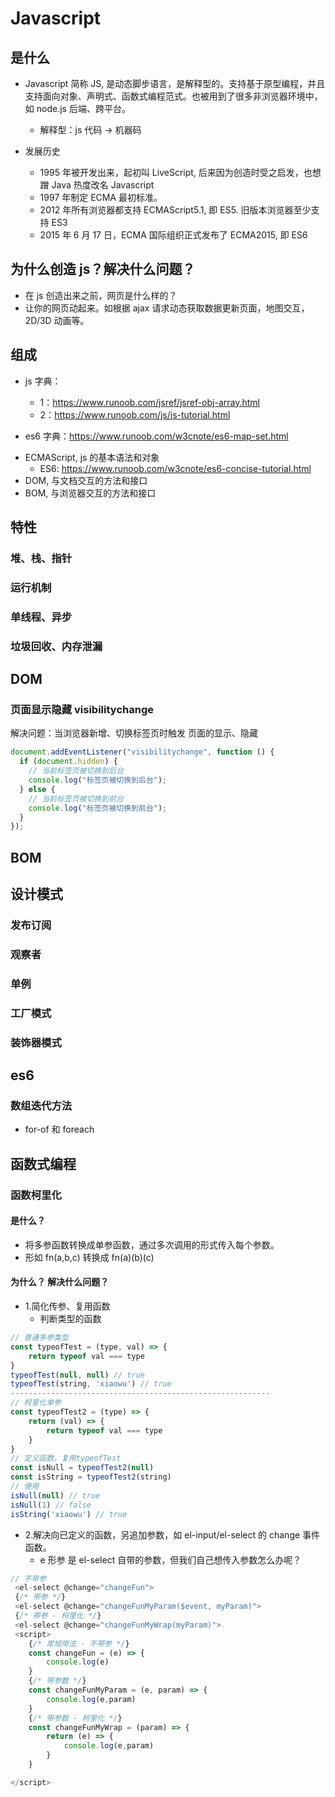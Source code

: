 # Javascript <Badge type="warning" text="doing" />

## 是什么

- Javascript 简称 JS, 是动态脚步语言，是解释型的。支持基于原型编程，并且支持面向对象、声明式、函数式编程范式。也被用到了很多非浏览器环境中，如 node.js 后端、跨平台。

  - 解释型：js 代码 -> 机器码

- 发展历史
  - 1995 年被开发出来，起初叫 LiveScript, 后来因为创造时受之启发，也想蹭 Java 热度改名 Javascript
  - 1997 年制定 ECMA 最初标准。
  - 2012 年所有浏览器都支持 ECMAScript5.1, 即 ES5. 旧版本浏览器至少支持 ES3
  - 2015 年 6 月 17 日，ECMA 国际组织正式发布了 ECMA2015, 即 ES6

## 为什么创造 js？解决什么问题？

- 在 js 创造出来之前，网页是什么样的？
- 让你的网页动起来。如根据 ajax 请求动态获取数据更新页面，地图交互，2D/3D 动画等。

## 组成

- js 字典：

  - 1：https://www.runoob.com/jsref/jsref-obj-array.html
  - 2：https://www.runoob.com/js/js-tutorial.html

- es6 字典：https://www.runoob.com/w3cnote/es6-map-set.html

* ECMAScript, js 的基本语法和对象
  - ES6: https://www.runoob.com/w3cnote/es6-concise-tutorial.html
* DOM, 与文档交互的方法和接口
* BOM, 与浏览器交互的方法和接口

## 特性

### 堆、栈、指针

### 运行机制

### 单线程、异步

### 垃圾回收、内存泄漏

## DOM

### 页面显示隐藏 visibilitychange

解决问题：当浏览器新增、切换标签页时触发 页面的显示、隐藏

```js
document.addEventListener("visibilitychange", function () {
  if (document.hidden) {
    // 当前标签页被切换到后台
    console.log("标签页被切换到后台");
  } else {
    // 当前标签页被切换到前台
    console.log("标签页被切换到前台");
  }
});
```

## BOM

## 设计模式

### 发布订阅

### 观察者

### 单例

### 工厂模式

### 装饰器模式

## es6

### 数组迭代方法

- for-of 和 foreach

## 函数式编程

### 函数柯里化

#### 是什么？

- 将多参函数转换成单参函数，通过多次调用的形式传入每个参数。
- 形如 fn(a,b,c) 转换成 fn(a)(b)(c)

#### 为什么？ 解决什么问题？

- 1.简化传参、复用函数
  - 判断类型的函数

```js
// 普通多参类型
const typeofTest = (type, val) => {
    return typeof val === type
}
typeofTest(null, null) // true
typeofTest(string, 'xiaowu') // true
----------------------------------------------------------
// 柯里化单参
const typeofTest2 = (type) => {
    return (val) => {
        return typeof val === type
    }
}
// 定义函数，复用typeofTest
const isNull = typeofTest2(null)
const isString = typeofTest2(string)
// 使用
isNull(null) // true
isNull(1) // false
isString('xiaowu') // true
```

- 2.解决向已定义的函数，另追加参数，如 el-input/el-select 的 change 事件函数。
  - e 形参 是 el-select 自带的参数，但我们自己想传入参数怎么办呢？

```js
// 不带参
 <el-select @change="changeFun">
 {/* 带参 */}
 <el-select @change="changeFunMyParam($event, myParam)">
 {/* 带参 - 柯里化 */}
 <el-select @change="changeFunMyWrap(myParam)">
 <script>
    {/* 常规用法 - 不带参 */}
    const changeFun = (e) => {
        console.log(e)
    }
    {/* 带参数 */}
    const changeFunMyParam = (e, param) => {
        console.log(e,param)
    }
    {/* 带参数 - 柯里化 */}
    const changeFunMyWrap = (param) => {
        return (e) => {
            console.log(e,param)
        }
    }

</script>
```
